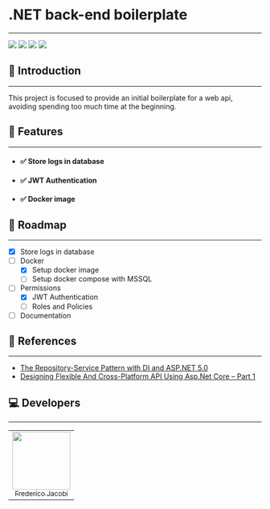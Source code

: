 ﻿# .NET back-end boilerplate
___
<img src="http://img.shields.io/static/v1?label=C%23&message=LANGUAGE&color=blue&style=for-the-badge&logo=CSharp"/>
<img src="https://img.shields.io/static/v1?label=.NET&message=framework&color=blue&style=for-the-badge&logo=.NET"/>
<img src="http://img.shields.io/static/v1?label=STATUS&message=UNDER%20DEVELOPMENT&color=red&style=for-the-badge"/>
<img src="http://img.shields.io/static/v1?label=License&message=NOT SPECIFIED&color=lightgray&style=for-the-badge"/>

## 📄 Introduction
___
This project is focused to provide an initial boilerplate for a web api, avoiding spending too much time at the beginning.

## 🚀 Features
___
- #### ✅ Store logs in database
- #### ✅ JWT Authentication
- #### ✅ Docker image

## 🎯 Roadmap
___
- [x] Store logs in database
- [ ] Docker
  - [x] Setup docker image
  - [ ] Setup docker compose with MSSQL
- [ ] Permissions
  - [x] JWT Authentication
  - [ ] Roles and Policies
- [ ] Documentation

## 📖 References
___
- <a href="https://exceptionnotfound.net/the-repository-service-pattern-with-dependency-injection-and-asp-net-core/">The Repository-Service Pattern with DI and ASP.NET 5.0</a>
- <a href="https://www.maestralsolutions.com/designing-flexible-and-cross-platform-api-using-asp-net-core-part-1/">Designing Flexible And Cross-Platform API Using Asp.Net Core – Part 1</a>


## 💻 Developers
___
<table>
    <tbody>
        <tr>
            <td style="text-align: center">
                <img src="https://avatars.githubusercontent.com/u/41392148?s=400&u=6eb0e4f70c323c17e6faa92d7540383600984f85&v=4" width=115><br><a href="https://github.com/fredericojacobi"><sub>Frederico Jacobi</sub></a>
            </td>
        </tr>
    </tbody>
</table>